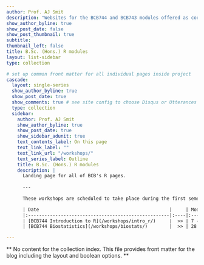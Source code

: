 ```yaml
---
author: Prof. AJ Smit
description: "Websites for the BCB744 and BCB743 modules offered as core and elective modules for the University of the Western Cape Biodiversity & Conservation Biology Honours students."
show_author_byline: true
show_post_date: false
show_post_thumbnail: true
subtitle:
thumbnail_left: false
title: B.Sc. (Hons.) R modules
layout: list-sidebar
type: collection

# set up common front matter for all individual pages inside project
cascade:
  layout: single-series
  show_author_byline: true
  show_post_date: true
  show_comments: true # see site config to choose Disqus or Utterances
  type: collection
  sidebar:
    author: Prof. AJ Smit
    show_author_byline: true
    show_post_date: true
    show_sidebar_adunit: true
    text_contents_label: On this page
    text_link_label: ""
    text_link_url: "/workshops/"
    text_series_label: Outline
    title: B.Sc. (Hons.) R modules
    description: |
      Landing page for all of BCB's R pages.
      
      ---
      
      These workshops are scheduled to take place during the first semester of each year. **BCB744** is a *core* module and will be taken by all B.Sc. (Hons.) students. **BCB743** is an *elective* module -- please discuss with your supervisor if taking this module will benefit you.

      | Date                                                |     | Module                    |
      |:----------------------------------------------------|:----|:--------------------------|
      | [BCB744 Introduction to R](/workshops/intro_r/)     |  >> | 7 -- 11 Feb 2022          |
      | [BCB744 Biostatistics](/workshops/biostats/)        |  >> | 28 Mar -- 8 April 2022    |

---
```


** No content for the collection index. This file provides front matter for the blog including the layout and boolean options. **
